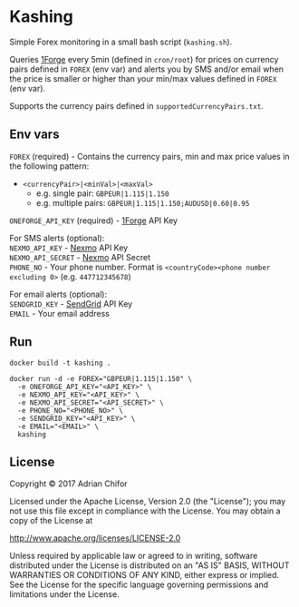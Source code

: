 # Kashing

Simple Forex monitoring in a small bash script (`kashing.sh`).

Queries [1Forge](https://1forge.com) every 5min (defined in `cron/root`) for prices on currency pairs defined in `FOREX` (env var) and alerts you by SMS and/or email when the price is smaller or higher than your min/max values defined in `FOREX` (env var).

Supports the currency pairs defined in `supportedCurrencyPairs.txt`.

## Env vars
`FOREX` (required) - Contains the currency pairs, min and max price values in the following pattern:
- `<currencyPair>|<minVal>|<maxVal>`
  - e.g. single pair: `GBPEUR|1.115|1.150`
  - e.g. multiple pairs: `GBPEUR|1.115|1.150;AUDUSD|0.60|0.95`

`ONEFORGE_API_KEY` (required) - [1Forge](https://1forge.com) API Key

For SMS alerts (optional):
<br>`NEXMO_API_KEY` - [Nexmo](https://www.nexmo.com/) API Key
<br>`NEXMO_API_SECRET` - [Nexmo](https://www.nexmo.com/) API Secret
<br>`PHONE_NO` - Your phone number. Format is `<countryCode><phone number excluding 0>` (e.g. `447712345678`)

For email alerts (optional):
<br>`SENDGRID_KEY` - [SendGrid](https://sendgrid.com) API Key
<br>`EMAIL` - Your email address

## Run

```
docker build -t kashing .

docker run -d -e FOREX="GBPEUR|1.115|1.150" \
  -e ONEFORGE_API_KEY="<API_KEY>" \
  -e NEXMO_API_KEY="<API_KEY>" \
  -e NEXMO_API_SECRET="<API_SECRET>" \
  -e PHONE_NO="<PHONE_NO>" \
  -e SENDGRID_KEY="<API_KEY>" \
  -e EMAIL="<EMAIL>" \
  kashing
```

## License

Copyright &copy; 2017 Adrian Chifor

Licensed under the Apache License, Version 2.0 (the "License");
you may not use this file except in compliance with the License.
You may obtain a copy of the License at

   http://www.apache.org/licenses/LICENSE-2.0

Unless required by applicable law or agreed to in writing, software
distributed under the License is distributed on an "AS IS" BASIS,
WITHOUT WARRANTIES OR CONDITIONS OF ANY KIND, either express or implied.
See the License for the specific language governing permissions and
limitations under the License.
